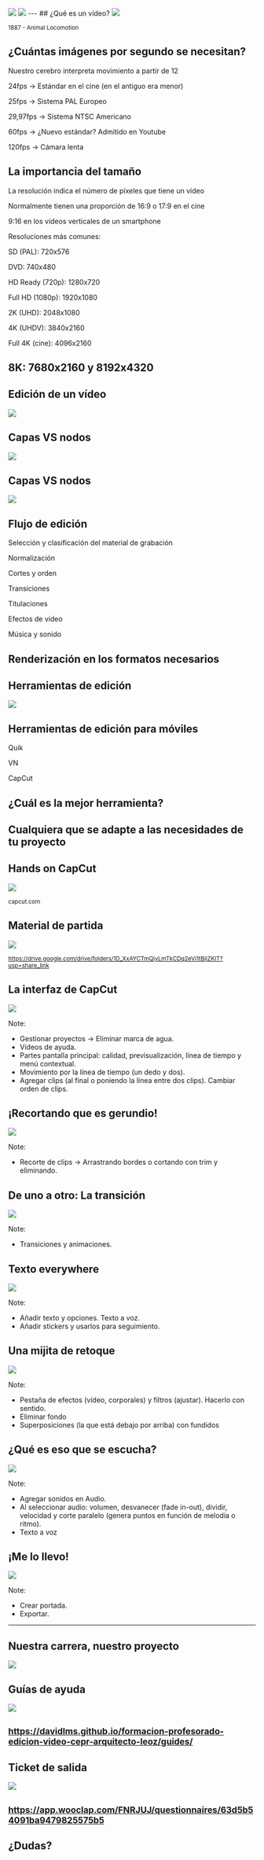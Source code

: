 <img class="r-stretch" style="text-align: center" src="../assets/logo.gif">


<img class="r-stretch" style="text-align: center" src="../assets/logo.png">
---
## ¿Qué es un vídeo?

<img class="r-stretch" style="text-align: center" src="../assets/race_horse_animated.gif">

<small>1887 - Animal Locomotion</small>


## ¿Cuántas imágenes por segundo se necesitan?

Nuestro cerebro interpreta movimiento a partir de 12 <!-- .element: class="fragment" -->

24fps → Estándar en el cine (en el antiguo era menor) <!-- .element: class="fragment" -->

25fps → Sistema PAL Europeo <!-- .element: class="fragment" -->

29,97fps → Sistema NTSC Americano <!-- .element: class="fragment" -->


60fps → ¿Nuevo estándar? Admitido en Youtube

120fps → Cámara lenta <!-- .element: class="fragment" -->


## La importancia del tamaño

La resolución indica el número de píxeles que tiene un vídeo

Normalmente tienen una proporción de 16:9 o 17:9 en el cine <!-- .element: class="fragment" -->

9:16 en los vídeos verticales de un smartphone <!-- .element: class="fragment" -->


Resoluciones más comunes:

SD (PAL): 720x576 <!-- .element: class="fragment" -->

DVD: 740x480 <!-- .element: class="fragment" -->

HD Ready (720p): 1280x720 <!-- .element: class="fragment" -->

Full HD (1080p): 1920x1080 <!-- .element: class="fragment" -->

2K (UHD): 2048x1080 <!-- .element: class="fragment" -->

4K (UHDV): 3840x2160 <!-- .element: class="fragment" -->

Full 4K (cine): 4096x2160 <!-- .element: class="fragment" -->

8K: 7680x2160 y 8192x4320 <!-- .element: class="fragment" -->
---
## Edición de un vídeo

<img class="r-stretch" style="text-align: center" src="../assets/video-edition.png">


## Capas VS nodos

<img class="r-stretch" style="text-align: center" src="../assets/layers.png">


## Capas VS nodos

<img class="r-stretch" style="text-align: center" src="https://assets.videomaker.com/wp-content/uploads/drpl/articles/17836/337-C3-Editing-secondary-2.png">


## Flujo de edición

Selección y clasificación del material de grabación <!-- .element: class="fragment" --> 

Normalización <!-- .element: class="fragment" -->

Cortes y orden <!-- .element: class="fragment" -->

Transiciones <!-- .element: class="fragment" -->

Titulaciones <!-- .element: class="fragment" -->

Efectos de vídeo <!-- .element: class="fragment" -->

Música y sonido <!-- .element: class="fragment" -->

Renderización en los formatos necesarios <!-- .element: class="fragment" -->
---
## Herramientas de edición

<img class="r-stretch" style="text-align: center" src="../assets/video-tool.png">


## Herramientas de edición para móviles

Quik <!-- .element: class="fragment" -->

VN <!-- .element: class="fragment" -->

CapCut <!-- .element: class="fragment" -->


## ¿Cuál es la mejor herramienta?

Cualquiera que se adapte a las necesidades de tu proyecto <!-- .element: class="fragment" -->
---
## Hands on CapCut

<img class="r-stretch" style="text-align: center" src="https://p16-vco-sg.ibyteimg.com/tos-alisg-i-hcfj2cabi8-sg/47e17bde67b9af9aa9f549666bdf2c6b.png~tplv-hcfj2cabi8-webp.image">

<small>capcut.com</small>


## Material de partida

<img class="r-stretch" style="text-align: center" src="../assets/qr-videos-pexels.png">

<small>https://drive.google.com/drive/folders/1D_XxAYCTmQjvLmTkCDq2eVi1tBjlZKIT?usp=share_link</small>


## La interfaz de CapCut

<img class="r-stretch" style="text-align: center" src="../assets/interface.png">

Note:

- Gestionar proyectos -> Eliminar marca de agua.
- Vídeos de ayuda.
- Partes pantalla principal: calidad, previsualización, línea de tiempo y menú contextual.
- Movimiento por la línea de tiempo (un dedo y dos).
- Agregar clips (al final o poniendo la línea entre dos clips). Cambiar orden de clips.


## ¡Recortando que es gerundio!

<img class="r-stretch" style="text-align: center" src="../assets/cut.png">

Note:

- Recorte de clips -> Arrastrando bordes o cortando con trim y eliminando.


## De uno a otro: La transición

<img class="r-stretch" style="text-align: center" src="../assets/transition.png">

Note:

- Transiciones y animaciones.


## Texto everywhere

<img class="r-stretch" style="text-align: center" src="../assets/text.png">

Note:

- Añadir texto y opciones. Texto a voz.
- Añadir stickers y usarlos para seguimiento.


## Una mijita de retoque

<img class="r-stretch" style="text-align: center" src="../assets/effects.png">

Note:

- Pestaña de efectos (vídeo, corporales) y filtros (ajustar). Hacerlo con sentido.
- Eliminar fondo
- Superposiciones (la que está debajo por arriba) con fundidos


## ¿Qué es eso que se escucha?

<img class="r-stretch" style="text-align: center" src="../assets/sounds.png">

Note:

- Agregar sonidos en Audio.
- Al seleccionar audio: volumen, desvanecer (fade in-out), dividir, velocidad y corte paralelo (genera puntos en función de melodía o ritmo).
- Texto a voz


## ¡Me lo llevo!

<img class="r-stretch" style="text-align: center" src="../assets/render.png">

Note:

- Crear portada.
- Exportar.
---
## Nuestra carrera, nuestro proyecto

<img class="r-stretch" style="text-align: center" src="https://lh3.googleusercontent.com/eyMwcPIx-E_QT6hqEuCiISFtCGM_fldUk8LzDzTAJV2_cHDed7261uM6UrwWFL5UoBnU58WL6faHVX2lA4v4-pc7FBakbwYlhO9RxmT1F23APrjZ718i8AkABk4JpRHhdLU8g0cxaU3-45SfAQkQztn_qPHL9Pr-ZVLla0YMrDGd7BdGj2dXmUSnPrUMM6tl=w1280">


## Guías de ayuda

<img class="r-stretch" style="text-align: center" src="../assets/qr-guides.png">

<small>https://davidlms.github.io/formacion-profesorado-edicion-video-cepr-arquitecto-leoz/guides/</small>
---
## Ticket de salida

<img class="r-stretch" style="text-align: center" src="../assets/qr-exit-ticket.png">

<small>https://app.wooclap.com/FNRJUJ/questionnaires/63d5b54091ba9479825575b5</small>
---

<!-- .slide: data-background-video="../assets/video-edition.mp4" data-background-opacity="0.6" data-background-video-loop data-background-video-muted -->

## ¿Dudas?